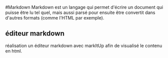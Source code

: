 #Markdown
Markdown est un langage qui permet d'écrire un document qui puisse être lu tel quel, mais aussi parsé pour ensuite être convertit dans d'autres formats (comme l'HTML par exemple).
## éditeur markdown
réalisation un éditeur markdown avec markItUp afin de visualisé le contenu en html.
